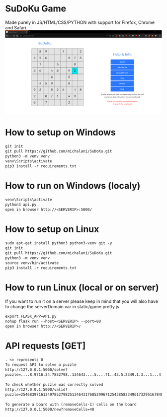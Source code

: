 # SuDoKu Game
Made purely in JS/HTML/CSS/PYTHON with support for Firefox, Chrome and Safari.
![](showcase.gif)

# How to setup on Windows
```
git init
git pull https://github.com/michalani/SuDoKu.git
python3 -m venv venv
venv\Scripts\activate
pip3 install -r requirements.txt
```

# How to run on Windows (localy)
```
venv\Scripts\activate
python3 api.py
open in browser http://<SERVERIP>:5000/
```

# How to setup on Linux
```
sudo apt-get install python3 python3-venv git -y
git init
git pull https://github.com/michalani/SuDoKu.git
python3 -m venv venv
source venv/bin/activate
pip3 install -r requirements.txt
```

# How to run Linux (local or on server)
If you want to run it on a server please keep in mind that you will also have to change the serverDomain var in static/game.pretty.js 
```
export FLASK_APP=API.py
nohup flask run --host=<SERVERIP> --port=80
open in browser http://<SERVERIP>/
```

# API requests [GET]
```
. <= represents 0
To request API to solve a puzzle
http://127.0.0.1:5000/solve?puzzle=....8.9716.34.7852798..134643....5....71..43.5.2349.1.3...1...4..59..163..6.3....

To check whether puzzle was correctly solved
http://127.0.0.1:5000/valid?puzzle=254683971613497852798251346431768529967125438582349617329516784845972163176834295

To generate a board with (removeCells-1) cells on the board
http://127.0.0.1:5000/new?removeCells=40

```